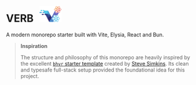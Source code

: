 # VERB <img src="./client/src/assets/verb.svg" alt="VERB Logo" width="60" style="margin-left: 10px;" />

A modern monorepo starter built with Vite, Elysia, React and Bun.

> **Inspiration**
>
> The structure and philosophy of this monorepo are heavily inspired by the excellent [`bhvr` starter template](https://github.com/stevedylandev/bhvr) created by [Steve Simkins](https://github.com/stevedylandev). Its clean and typesafe full-stack setup provided the foundational idea for this project.

